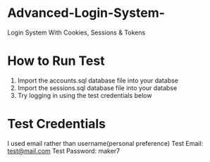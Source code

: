 # Advanced-Login-System-
Login System With Cookies, Sessions &amp; Tokens

# How to Run Test
1. Import the accounts.sql database file into your databse
2. Import the sessions.sql database file into your databse
3. Try logging in using the test credentials below

# Test Credentials
I used email rather than username(personal preference)
Test Email: test@mail.com
Test Password: maker7

